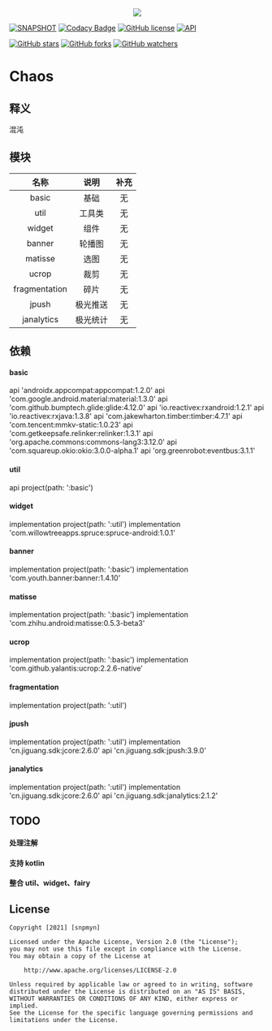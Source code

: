 <div align=center><img src="https://github.com/snpmyn/Chaos/raw/master/image.png"/></div>

[![SNAPSHOT](https://jitpack.io/v/Jaouan/Revealator.svg)](https://jitpack.io/#snpmyn/Chaos)
[![Codacy Badge](https://api.codacy.com/project/badge/Grade/9a0b01a4875242408cd21a8d20be2604)](https://www.codacy.com/manual/snpmyn/Chaos?utm_source=github.com&amp;utm_medium=referral&amp;utm_content=snpmyn/Chaos&amp;utm_campaign=Badge_Grade)
[![GitHub license](https://img.shields.io/badge/license-Apache%20License%202.0-blue.svg?style=flat)](https://www.apache.org/licenses/LICENSE-2.0)
[![API](https://img.shields.io/badge/API-19%2B-brightgreen.svg?style=flat)](https://android-arsenal.com/api?level=23)

[![GitHub stars](https://img.shields.io/github/stars/Bigkoo/Chaos.svg?style=social)](https://github.com/Bigkoo/Chaos/stargazers)
[![GitHub forks](https://img.shields.io/github/forks/Bigkoo/Chaos.svg?style=social)](https://github.com/Bigkoo/Chaos/network)
[![GitHub watchers](https://img.shields.io/github/watchers/Bigkoo/Chaos.svg?style=social)](https://github.com/Bigkoo/Chaos/watchers)
# Chaos
## 释义
混沌
## 模块
| 名称 | 说明 | 补充 |
|:-:|:-:|:-:|
| basic | 基础 | 无 |
| util | 工具类 | 无 |
| widget | 组件 | 无 |
| banner | 轮播图 | 无 |
| matisse | 选图 | 无 |
| ucrop | 裁剪 | 无 |
| fragmentation | 碎片 | 无 |
| jpush | 极光推送 | 无 |
| janalytics | 极光统计 | 无 |
## 依赖
#### basic
api 'androidx.appcompat:appcompat:1.2.0'
api 'com.google.android.material:material:1.3.0'
api 'com.github.bumptech.glide:glide:4.12.0'
api 'io.reactivex:rxandroid:1.2.1'
api 'io.reactivex:rxjava:1.3.8'
api 'com.jakewharton.timber:timber:4.7.1'
api 'com.tencent:mmkv-static:1.0.23'
api 'com.getkeepsafe.relinker:relinker:1.3.1'
api 'org.apache.commons:commons-lang3:3.12.0'
api 'com.squareup.okio:okio:3.0.0-alpha.1'
api 'org.greenrobot:eventbus:3.1.1'
#### util
api project(path: ':basic')
#### widget
implementation project(path: ':util')
implementation 'com.willowtreeapps.spruce:spruce-android:1.0.1'
#### banner
implementation project(path: ':basic')
implementation 'com.youth.banner:banner:1.4.10'
#### matisse
implementation project(path: ':basic')
implementation 'com.zhihu.android:matisse:0.5.3-beta3'
#### ucrop
implementation project(path: ':basic')
implementation 'com.github.yalantis:ucrop:2.2.6-native'
#### fragmentation
implementation project(path: ':util')
#### jpush
implementation project(path: ':util')
implementation 'cn.jiguang.sdk:jcore:2.6.0'
api 'cn.jiguang.sdk:jpush:3.9.0'
#### janalytics
implementation project(path: ':util')
implementation 'cn.jiguang.sdk:jcore:2.6.0'
api 'cn.jiguang.sdk:janalytics:2.1.2'
## TODO
#### 处理注解
#### 支持 kotlin
#### 整合 util、widget、fairy
## License
```
Copyright [2021] [snpmyn]

Licensed under the Apache License, Version 2.0 (the "License");
you may not use this file except in compliance with the License.
You may obtain a copy of the License at

    http://www.apache.org/licenses/LICENSE-2.0

Unless required by applicable law or agreed to in writing, software
distributed under the License is distributed on an "AS IS" BASIS,
WITHOUT WARRANTIES OR CONDITIONS OF ANY KIND, either express or implied.
See the License for the specific language governing permissions and
limitations under the License.
```